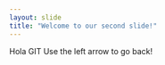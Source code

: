 ```yaml
---
layout: slide
title: "Welcome to our second slide!"
---
```

Hola GIT
Use the left arrow to go back!
